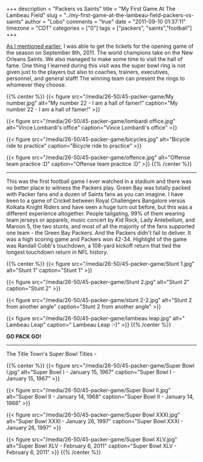 +++
description = "Packers vs Saints"
title = "My First Game At The Lambeau Field"
slug = "../my-first-game-at-the-lambeau-field-packers-vs-saints"
author = "Lobo"
comments = "true"
date = "2011-09-10 01:37:11"
timezone = "CDT"
categories = ["0"]
tags = ["packers", "saints","football"]
+++

[As I mentioned earlier](/blog/a-visit-to-the-frozen-tundra-lambeau-field/), I was able to get the tickets for the opening game of the season on September 8th, 2011. The world champions take on the New Orleans Saints. We also managed to make some time to visit the hall of fame. One thing I learned during this visit was the super bowl ring is not given just to the players but also to coaches, trainers, executives, personnel, and general staff! The winning team can present the rings to whomever they choose.

{{% center %}}
{{< figure src="/media/26-50/45-packer-game/My number.jpg" alt="My number 22 - I am a hall of famer!" caption="My number 22 - I am a hall of famer!" >}}

{{< figure src="/media/26-50/45-packer-game/lombardi office.jpg" alt="Vince Lombardi's office" caption="Vince Lombardi's office" >}}

{{< figure src="/media/26-50/45-packer-game/bicycles.jpg" alt="Bicycle ride to practice" caption="Bicycle ride to practice" >}}

{{< figure src="/media/26-50/45-packer-game/offence.jpg" alt="Offense team practice :D" caption="Offense team practice :D" >}}
{{% /center %}}

---

This was the first football game I ever watched in a stadium and there was no better place to witness the Packers play. Green Bay was totally packed with Packer fans and a dozen of Saints fans as you can imagine. I have been to a game of Cricket between Royal Challengers Bangalore versus Kolkata Knight Riders and have seen a huge turn out before, but this was a different experience altogether. People tailgating, 99% of them wearing team jerseys or apparels, music concert by Kid Rock, Lady Antebellum, and Maroon 5, the two stunts, and most of all the majority of the fans supported one team - the Green Bay Packers. And the Packers didn't fail to deliver. It was a high scoring game and Packers won 42-34. Highlight of the game was Randall Cobb's touchdown, a 108-yard kickoff return that tied the longest touchdown return in NFL history.

{{% center %}}
{{< figure src="/media/26-50/45-packer-game/Stunt 1.jpg" alt="Stunt 1" caption="Stunt 1" >}}

{{< figure src="/media/26-50/45-packer-game/Stunt 2.jpg" alt="Stunt 2" caption="Stunt 2" >}}

{{< figure src="/media/26-50/45-packer-game/stunt 2-2.jpg" alt="Stunt 2 from another angle" caption="Stunt 2 from another angle" >}}

{{< figure src="/media/26-50/45-packer-game/lambeau leap.jpg" alt=" Lambeau Leap" caption=" Lambeau Leap :-)" >}}
{{% /center %}}

**GO PACK GO!**


---

The Title Town's Super Bowl Titles -

{{% center %}}
{{< figure src="/media/26-50/45-packer-game/Super Bowl I.jpg" alt="Super Bowl I - January 15, 1967" caption="Super Bowl I - January 15, 1967" >}}

{{< figure src="/media/26-50/45-packer-game/Super Bowl II.jpg" alt="Super Bowl II - January 14, 1968" caption="Super Bowl II - January 14, 1968" >}}

{{< figure src="/media/26-50/45-packer-game/Super Bowl XXXI.jpg" alt="Super Bowl XXXI - January 26, 1997" caption="Super Bowl XXXI - January 26, 1997" >}}

{{< figure src="/media/26-50/45-packer-game/Super Bowl XLV.jpg" alt="Super Bowl XLV - February 6, 2011" caption="Super Bowl XLV - February 6, 2011" >}}
{{% /center %}}
